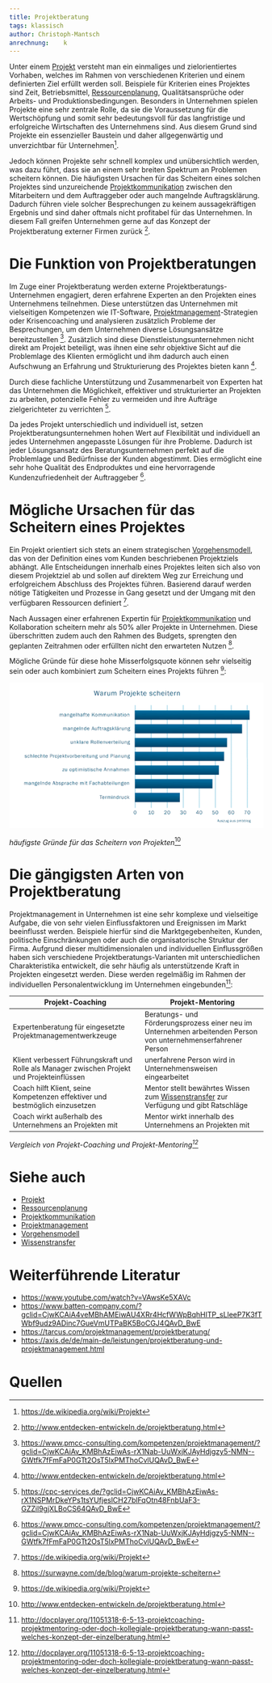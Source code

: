```yaml
---
title: Projektberatung
tags: klassisch
author: Christoph-Mantsch
anrechnung:    k 
---
```


Unter einem [Projekt](Projekt.md) versteht man ein einmaliges und zielorientiertes Vorhaben, welches im Rahmen von verschiedenen Kriterien und einem definierten Ziel erfüllt werden soll. Beispiele für Kriterien eines Projektes sind Zeit, Betriebsmittel, [Ressourcenplanung](Ressourcenplanung.md), Qualitätsansprüche oder Arbeits- und Produktionsbedingungen. 
Besonders in Unternehmen spielen Projekte eine sehr zentrale Rolle, da sie die Voraussetzung für die Wertschöpfung und somit sehr bedeutungsvoll für das langfristige und erfolgreiche Wirtschaften des Unternehmens sind. Aus diesem Grund sind Projekte ein essenzieller Baustein und daher allgegenwärtig und unverzichtbar für Unternehmen[^1].
 
Jedoch können Projekte sehr schnell komplex und unübersichtlich werden, was dazu führt, dass sie an einem sehr breiten Spektrum an Problemen scheitern können. Die häufigsten Ursachen für das Scheitern eines solchen Projektes sind unzureichende [Projektkommunikation](Projektkommunikation.md) zwischen den Mitarbeitern und dem Auftraggeber oder auch mangelnde Auftragsklärung. Dadurch führen viele solcher Besprechungen zu keinem aussagekräftigen Ergebnis und sind daher oftmals nicht profitabel für das Unternehmen. In diesem Fall greifen Unternehmen gerne auf das Konzept der Projektberatung externer Firmen zurück [^2].


# Die Funktion von Projektberatungen

Im Zuge einer Projektberatung werden externe Projektberatungs-Unternehmen engagiert, deren erfahrene Experten an den Projekten eines Unternehmens teilnehmen. Diese unterstützen das Unternehmen mit vielseitigen Kompetenzen wie IT-Software, [Projektmanagement](Projektmanagement.md)-Strategien oder Krisencoaching und analysieren zusätzlich Probleme der Besprechungen, um dem Unternehmen diverse Lösungsansätze bereitzustellen [^4].
Zusätzlich sind diese Dienstleistungsunternehmen nicht direkt am Projekt beteiligt, was ihnen eine sehr objektive Sicht auf die Problemlage des Klienten ermöglicht und ihm dadurch auch einen Aufschwung an Erfahrung und Strukturierung des Projektes bieten kann [^2].

Durch diese fachliche Unterstützung und Zusammenarbeit von Experten hat das Unternehmen die Möglichkeit, effektiver und strukturierter an Projekten zu arbeiten, potenzielle Fehler zu vermeiden und ihre Aufträge zielgerichteter zu verrichten [^3].

Da jedes Projekt unterschiedlich und individuell ist, setzen Projektberatungsunternehmen hohen Wert auf Flexibilität und individuell an jedes Unternehmen angepasste Lösungen für ihre Probleme. Dadurch ist jeder Lösungsansatz des Beratungsunternehmen perfekt auf die Problemlage und Bedürfnisse der Kunden abgestimmt. Dies ermöglicht eine sehr hohe Qualität des Endproduktes und eine hervorragende Kundenzufriedenheit der Auftraggeber [^4].


# Mögliche Ursachen für das Scheitern eines Projektes

Ein Projekt orientiert sich stets an einem strategischen [Vorgehensmodell](Vorgehensmodelle.md), das von der Definition eines vom Kunden beschriebenen Projektziels abhängt. Alle Entscheidungen innerhalb eines Projektes leiten sich also von diesem Projektziel ab und sollen auf direktem Weg zur Erreichung und erfolgreichem Abschluss des Projektes führen. 
Basierend darauf werden nötige Tätigkeiten und Prozesse in Gang gesetzt und der Umgang mit den verfügbaren Ressourcen definiert [^1].

Nach Aussagen einer erfahrenen Expertin für [Projektkommunikation](Projektkommunikation.md) und Kollaboration scheitern mehr als 50% aller Projekte in Unternehmen. Diese überschritten zudem auch den Rahmen des Budgets, sprengten den geplanten Zeitrahmen oder erfüllten nicht den erwarteten Nutzen [^5]. 

Mögliche Gründe für diese hohe Misserfolgsquote können sehr vielseitig sein oder auch kombiniert zum Scheitern eines Projekts führen [^1]:



![Beispielabbildung](Projektberatung/Projektscheitern2.PNG)
   
   *häufigste Gründe für das Scheitern von Projekten*[^2]

# Die gängigsten Arten von Projektberatung

Projektmanagement in Unternehmen ist eine sehr komplexe und vielseitige Aufgabe, die von sehr vielen Einflussfaktoren und Ereignissen im Markt beeinflusst werden. Beispiele hierfür sind die Marktgegebenheiten, Kunden, politische Einschränkungen oder auch die organisatorische Struktur der Firma. Aufgrund dieser multidimensionalen und individuellen Einflussgrößen haben sich verschiedene Projektberatungs-Varianten mit unterschiedlichen Charakteristika entwickelt, die sehr häufig als unterstützende Kraft in Projekten eingesetzt werden. Diese werden regelmäßig im Rahmen der individuellen Personalentwicklung im Unternehmen eingebunden[^6]:


|  Projekt-Coaching  |  Projekt-Mentoring  | 
|  ----------------  |  -----------------  |  
|  Expertenberatung für eingesetzte Projektmanagementwerkzeuge | Beratungs- und Förderungsprozess einer neu im Unternehmen arbeitenden Person von unternehmenserfahrener Person   
|  Klient verbessert Führungskraft und Rolle als Manager zwischen Projekt und Projekteinflüssen  |  unerfahrene Person wird in Unternehmensweisen eingearbeitet  |
|  Coach hilft Klient, seine Kompetenzen effektiver und bestmöglich einzusetzen  |  Mentor stellt bewährtes Wissen zum [Wissenstransfer](Wissenstransfer.md) zur Verfügung und gibt Ratschläge      |        
|  Coach wirkt außerhalb des Unternehmens an Projekten mit  | Mentor wirkt innerhalb des Unternehmens an Projekten mit |    

*Vergleich von Projekt-Coaching und Projekt-Mentoring[^6]*


# Siehe auch

* [Projekt](Projekt.md)
* [Ressourcenplanung](Ressourcenplanung.md)
* [Projektkommunikation](Projektkommunikation.md)
* [Projektmanagement](Projektmanagement.md)
* [Vorgehensmodell](Vorgehensmodelle.md)
* [Wissenstransfer](Wissenstransfer.md)


# Weiterführende Literatur

* https://www.youtube.com/watch?v=VAwsKe5XAVc
* https://www.batten-company.com/?gclid=CjwKCAiA4veMBhAMEiwAU4XRr4HcfWWpBqhHlTP_sLleeP7K3fTWbf9udz9ADinc7GueVmUTPaBK5BoCGJ4QAvD_BwE
* https://tarcus.com/projektmanagement/projektberatung/
* https://axis.de/de/main-de/leistungen/projektberatung-und-projektmanagement.html

# Quellen

[^1]: https://de.wikipedia.org/wiki/Projekt
[^2]: http://www.entdecken-entwickeln.de/projektberatung.html
[^3]: https://cpc-services.de/?gclid=CjwKCAiAv_KMBhAzEiwAs-rX1NSPMrDkeYPs1tsYUfjeslCH27blFqOtn48FnbUaF3-GZZil9gjXLBoCS64QAvD_BwE
[^4]: https://www.pmcc-consulting.com/kompetenzen/projektmanagement/?gclid=CjwKCAiAv_KMBhAzEiwAs-rX1Nab-UuWxjKJAyHdjgzy5-NMN--GWtfk7fFmFaP0GTt2OsT5lxPMThoCvlUQAvD_BwE
[^5]: https://surwayne.com/de/blog/warum-projekte-scheitern
[^6]: http://docplayer.org/11051318-6-5-13-projektcoaching-projektmentoring-oder-doch-kollegiale-projektberatung-wann-passt-welches-konzept-der-einzelberatung.html

